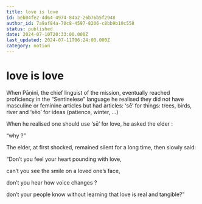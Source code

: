 ```yaml
---
title: love is love
id: beb04fe2-4d64-4974-84a2-26b76b5f2948
author_id: 7a9af84a-70c8-4597-8206-c8bb9b10c558
status: published
date: 2024-07-10T20:33:00.000Z
last_updated: 2024-07-11T06:24:00.000Z
category: notion
---
```


# love is love


When Pāṇini, the chief linguist of the mission, eventually reached proficiency in the “Sentinelese” language he realised they did not have masculine or feminine articles but had articles: ‘sē’ for things: trees,  birds, river and ‘sēo’  for ideas (patience, winter, …)

When he realised one should use ‘sē’ for love, he asked the elder : 

“why ?”

The elder, at first shocked, remained silent for a long time, then slowly said:

“Don’t you feel your heart pounding with love,

can’t you see the smile on a loved one’s face,

don’t you hear how voice changes ?

don’t your people know without learning that love is real and tangible?”


